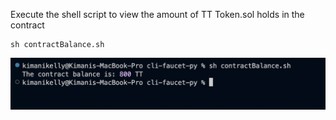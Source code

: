Execute the shell script to view the amount of TT Token.sol holds in the contract

```
sh contractBalance.sh
```

![Example of the contract-balance command](/docs/contractBalance.png "Screenshot of the contract-balance command")
